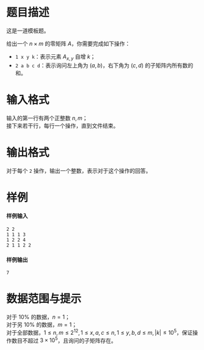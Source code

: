 
# 题目描述

这是一道模板题。

给出一个 $n\times m$ 的零矩阵 $A$，你需要完成如下操作：

- `1 x y k`：表示元素 $A_{x,y}$ 自增 $k$；
- `2 a b c d`：表示询问左上角为 $(a,b)$，右下角为 $(c,d)$ 的子矩阵内所有数的和。

# 输入格式

输入的第一行有两个正整数 $n,m$；  
接下来若干行，每行一个操作，直到文件结束。

# 输出格式

对于每个 `2` 操作，输出一个整数，表示对于这个操作的回答。

# 样例

#### 样例输入
```plain
2 2
1 1 1 3
1 2 2 4
2 1 1 2 2
```
#### 样例输出
```plain
7
```

# 数据范围与提示

对于 $10\%$ 的数据，$n=1$；  
对于另 $10\%$ 的数据，$m=1$；  
对于全部数据，$1\le n,m\le 2^{12},1\le x,a,c\le n,1\le y,b,d\le m,|k|\le 10^5$，保证操作数目不超过 $3\times 10^5$，且询问的子矩阵存在。

